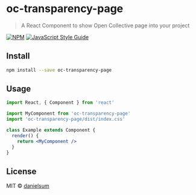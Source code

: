 # oc-transparency-page

> A React Component to show Open Collective page into your project

[![NPM](https://img.shields.io/npm/v/oc-transparency-page.svg)](https://www.npmjs.com/package/oc-transparency-page) [![JavaScript Style Guide](https://img.shields.io/badge/code_style-standard-brightgreen.svg)](https://standardjs.com)

## Install

```bash
npm install --save oc-transparency-page
```

## Usage

```jsx
import React, { Component } from 'react'

import MyComponent from 'oc-transparency-page'
import 'oc-transparency-page/dist/index.css'

class Example extends Component {
  render() {
    return <MyComponent />
  }
}
```

## License

MIT © [danielsum](https://github.com/danielsum)
